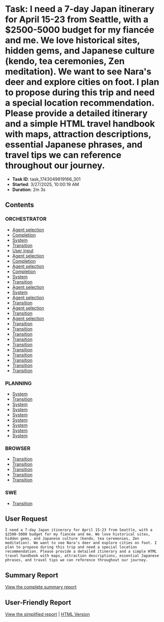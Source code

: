 # Task: I need a 7-day Japan itinerary for April 15-23 from Seattle, with a $2500-5000 budget for my fiancée and me. We love historical sites, hidden gems, and Japanese culture (kendo, tea ceremonies, Zen meditation). We want to see Nara's deer and explore cities on foot. I plan to propose during this trip and need a special location recommendation. Please provide a detailed itinerary and a simple HTML travel handbook with maps, attraction descriptions, essential Japanese phrases, and travel tips we can reference throughout our journey.

- **Task ID**: task_1743049819166_301
- **Started**: 3/27/2025, 10:00:19 AM
- **Duration**: 2m 3s

## Contents

### ORCHESTRATOR

- [Agent selection](00_orchestrator/001_agent_selection/selection.md)
- [Completion](00_orchestrator/001_completion/completion.md)
- [System](00_orchestrator/001_system/system.md)
- [Transition](00_orchestrator/001_transition/transition.md)
- [User input](00_orchestrator/001_user_input/user_request.md)
- [Agent selection](00_orchestrator/002_agent_selection/selection.md)
- [Completion](00_orchestrator/002_completion/completion.md)
- [Agent selection](00_orchestrator/003_agent_selection/selection.md)
- [Completion](00_orchestrator/003_completion/completion.md)
- [System](00_orchestrator/003_system/system.md)
- [Transition](00_orchestrator/003_transition/transition.md)
- [Agent selection](00_orchestrator/004_agent_selection/selection.md)
- [System](00_orchestrator/004_system/system.md)
- [Agent selection](00_orchestrator/005_agent_selection/selection.md)
- [Transition](00_orchestrator/005_transition/transition.md)
- [Agent selection](00_orchestrator/006_agent_selection/selection.md)
- [Transition](00_orchestrator/006_transition/transition.md)
- [Agent selection](00_orchestrator/007_agent_selection/selection.md)
- [Transition](00_orchestrator/008_transition/transition.md)
- [Transition](00_orchestrator/009_transition/transition.md)
- [Transition](00_orchestrator/011_transition/transition.md)
- [Transition](00_orchestrator/012_transition/transition.md)
- [Transition](00_orchestrator/014_transition/transition.md)
- [Transition](00_orchestrator/015_transition/transition.md)
- [Transition](00_orchestrator/017_transition/transition.md)
- [Transition](00_orchestrator/018_transition/transition.md)
- [Transition](00_orchestrator/020_transition/transition.md)
- [Transition](00_orchestrator/021_transition/transition.md)

### PLANNING

- [System](01_planning/002_system/system.md)
- [Transition](01_planning/002_transition/transition.md)
- [System](01_planning/005_system/system.md)
- [System](01_planning/006_system/system.md)
- [System](01_planning/007_system/system.md)
- [System](01_planning/008_system/system.md)
- [System](01_planning/009_system/system.md)
- [System](01_planning/010_system/system.md)
- [System](01_planning/011_system/system.md)

### BROWSER

- [Transition](02_browser/004_transition/transition.md)
- [Transition](02_browser/007_transition/transition.md)
- [Transition](02_browser/010_transition/transition.md)
- [Transition](02_browser/013_transition/transition.md)
- [Transition](02_browser/016_transition/transition.md)

### SWE

- [Transition](03_swe/019_transition/transition.md)


## User Request

```
I need a 7-day Japan itinerary for April 15-23 from Seattle, with a $2500-5000 budget for my fiancée and me. We love historical sites, hidden gems, and Japanese culture (kendo, tea ceremonies, Zen meditation). We want to see Nara's deer and explore cities on foot. I plan to propose during this trip and need a special location recommendation. Please provide a detailed itinerary and a simple HTML travel handbook with maps, attraction descriptions, essential Japanese phrases, and travel tips we can reference throughout our journey.
```

## Summary Report

[View the complete summary report](report/summary.md)

## User-Friendly Report

[View the simplified report](user-report/summary.md) | [HTML Version](user-report/summary.html)
